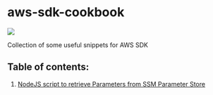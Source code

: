 # aws-sdk-cookbook

![](https://i.imgur.com/bPQItee.png)

Collection of some useful snippets for AWS SDK

## Table of contents:
1. [NodeJS script to retrieve Parameters from SSM Parameter Store](./get-parameters-from-ssm/)
